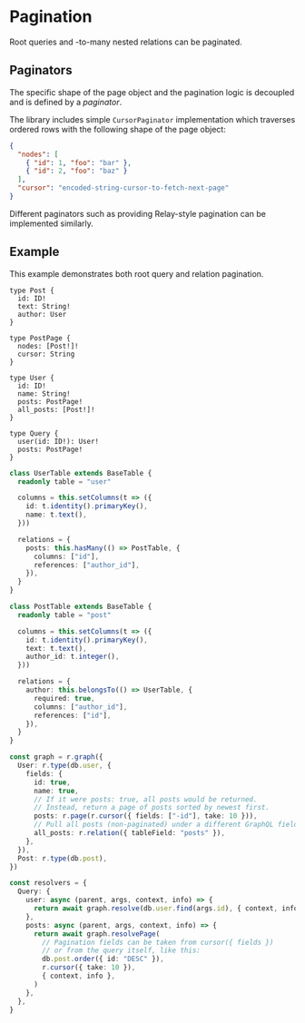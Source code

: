 # Pagination

Root queries and -to-many nested relations can be paginated.

## Paginators

The specific shape of the page object and the pagination logic is decoupled and is defined by a _paginator_.

The library includes simple `CursorPaginator` implementation which traverses ordered rows with the following shape of the page object:

```json
{
  "nodes": [
    { "id": 1, "foo": "bar" },
    { "id": 2, "foo": "baz" }
  ],
  "cursor": "encoded-string-cursor-to-fetch-next-page"
}
```

Different paginators such as providing Relay-style pagination can be implemented similarly.

## Example

This example demonstrates both root query and relation pagination.

```gql
type Post {
  id: ID!
  text: String!
  author: User
}

type PostPage {
  nodes: [Post!]!
  cursor: String
}

type User {
  id: ID!
  name: String!
  posts: PostPage!
  all_posts: [Post!]!
}

type Query {
  user(id: ID!): User!
  posts: PostPage!
}
```

```ts
class UserTable extends BaseTable {
  readonly table = "user"

  columns = this.setColumns(t => ({
    id: t.identity().primaryKey(),
    name: t.text(),
  }))

  relations = {
    posts: this.hasMany(() => PostTable, {
      columns: ["id"],
      references: ["author_id"],
    }),
  }
}

class PostTable extends BaseTable {
  readonly table = "post"

  columns = this.setColumns(t => ({
    id: t.identity().primaryKey(),
    text: t.text(),
    author_id: t.integer(),
  }))

  relations = {
    author: this.belongsTo(() => UserTable, {
      required: true,
      columns: ["author_id"],
      references: ["id"],
    }),
  }
}

const graph = r.graph({
  User: r.type(db.user, {
    fields: {
      id: true,
      name: true,
      // If it were posts: true, all posts would be returned.
      // Instead, return a page of posts sorted by newest first.
      posts: r.page(r.cursor({ fields: ["-id"], take: 10 })),
      // Pull all posts (non-paginated) under a different GraphQL field.
      all_posts: r.relation({ tableField: "posts" }),
    },
  }),
  Post: r.type(db.post),
})

const resolvers = {
  Query: {
    user: async (parent, args, context, info) => {
      return await graph.resolve(db.user.find(args.id), { context, info })
    },
    posts: async (parent, args, context, info) => {
      return await graph.resolvePage(
        // Pagination fields can be taken from cursor({ fields })
        // or from the query itself, like this:
        db.post.order({ id: "DESC" }),
        r.cursor({ take: 10 }),
        { context, info },
      )
    },
  },
}
```
